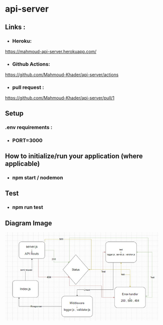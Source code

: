 # api-server

## Links : 

* ### Heroku:
https://mahmoud-api-server.herokuapp.com/


* ### Github Actions:
https://github.com/Mahmoud-Khader/api-server/actions


* ### pull request :

https://github.com/Mahmoud-Khader/api-server/pull/1



## Setup 
### .env requirements :
* ### PORT=3000


## How to initialize/run your application (where applicable)
* ### npm start / nodemon 

## Test
* ### npm run test


## Diagram Image

![](images/digramImage.jpg)